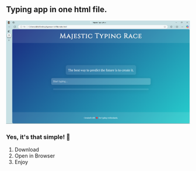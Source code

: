 ## Typing app in one html file. 
![Typing App Image](image.png)


### Yes, it's that simple! 🚀

1. Download
2. Open in Browser
3. Enjoy